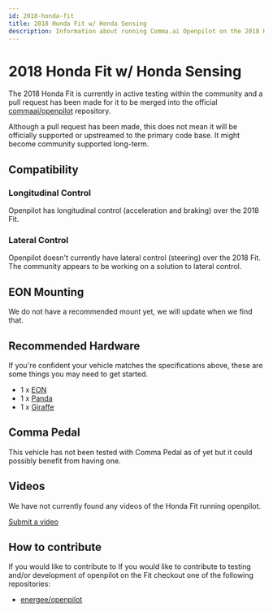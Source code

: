 ```yaml
---
id: 2018-honda-fit
title: 2018 Honda Fit w/ Honda Sensing
description: Information about running Comma.ai Openpilot on the 2018 Honda Fit w/ Honda Sensing
---
```

# 2018 Honda Fit w/ Honda Sensing

The 2018 Honda Fit is currently in active testing within the community 
and a pull request has been made for it to be merged into the official [commaai/openpilot](https://github.com/commaai/openpilot) repository.

Although a pull request has been made, this does not mean it will be officially supported or upstreamed to the primary code base.
It might become community supported long-term.

## Compatibility

### Longitudinal Control

Openpilot has longitudinal control (acceleration and braking) over the 2018 Fit.

### Lateral Control

Openpilot doesn't currently have lateral control (steering) over the 2018 Fit.
The community appears to be working on a solution to lateral control.

## EON Mounting

We do not have a recommended mount yet, we will update when we find that.

## Recommended Hardware

If you're confident your vehicle matches the specifications above, these are some things you may need to get started.

* 1 x [EON](/hardware/eon/)
* 1 x [Panda](/hardware/panda/)
* 1 x [Giraffe](/hardware/giraffe/)

## Comma Pedal

This vehicle has not been tested with Comma Pedal as of yet but it could possibly benefit from having one.


## Videos

We have not currently found any videos of the Honda Fit running openpilot.

[Submit a video](/documentation/submit-a-video.html)

## How to contribute

If you would like to contribute to If you would like to contribute to testing and/or development of openpilot on the Fit checkout one of the following repositories:

- [energee/openpilot](https://github.com/energee/openpilot)
